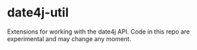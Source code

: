 date4j-util
===========

Extensions for working with the date4j API. Code in this repo are experimental and may change any moment.

